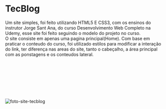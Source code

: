 # TecBlog
Um site simples, foi feito utilizando HTML5 E CSS3, com os ensinos do instrutor Jorge Sant Ana, do curso Desenvolvimento Web Completo na Udemy, esse site foi feito seguindo o modelo do projeto no curso.
<br />
O site consiste em apenas uma pagina principal(Home). Com base em praticar o conteudo do curso, foi utilizado estilos para modificar a interação do link, ter diferença nas areas do site, tanto o cabeçalho, a área principal com as ponstagens e os conteudos lateral.

<br /> <br /> <br /> <br /> <br /> <br /> <br />
![foto-site-tecblog](https://github.com/user-attachments/assets/0e55bf45-9f89-4ba0-bd77-8c45dbd183d5)
